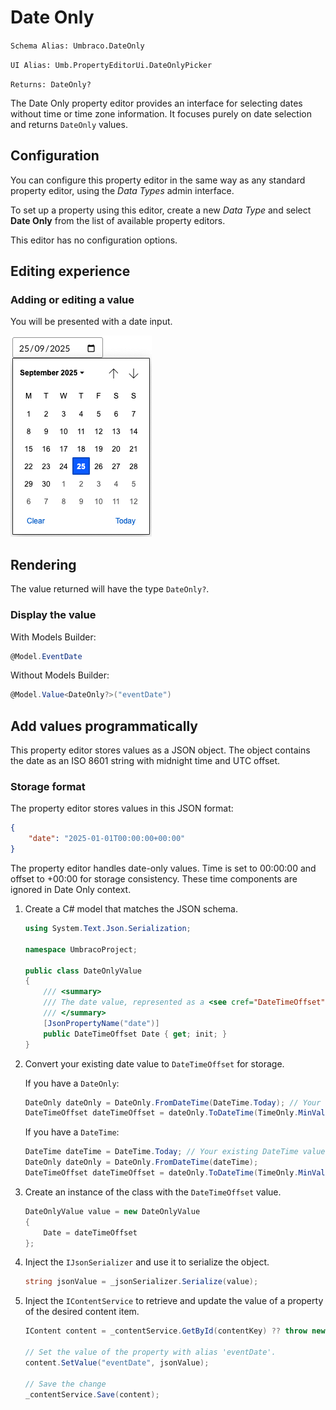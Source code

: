# Date Only

`Schema Alias: Umbraco.DateOnly`

`UI Alias: Umb.PropertyEditorUi.DateOnlyPicker`

`Returns: DateOnly?`

The Date Only property editor provides an interface for selecting dates without time or time zone information. It focuses purely on date selection and returns `DateOnly` values.

## Configuration
You can configure this property editor in the same way as any standard property editor, using the *Data Types* admin interface.

To set up a property using this editor, create a new *Data Type* and select **Date Only** from the list of available property editors.

This editor has no configuration options.

## Editing experience

### Adding or editing a value

You will be presented with a date input.

![Date Only property editor interface](./images/date-only-editor-open.png)

## Rendering

The value returned will have the type `DateOnly?`.

### Display the value

With Models Builder:
```csharp
@Model.EventDate
```

Without Models Builder:
```csharp
@Model.Value<DateOnly?>("eventDate")
```

## Add values programmatically

This property editor stores values as a JSON object. The object contains the date as an ISO 8601 string with midnight time and UTC offset.

### Storage format

The property editor stores values in this JSON format:
```json
{
    "date": "2025-01-01T00:00:00+00:00"
}
```

The property editor handles date-only values. Time is set to 00:00:00 and offset to +00:00 for storage consistency. These time components are ignored in Date Only context.

1. Create a C# model that matches the JSON schema.

    ```csharp
    using System.Text.Json.Serialization;

    namespace UmbracoProject;

    public class DateOnlyValue
    {
        /// <summary>
        /// The date value, represented as a <see cref="DateTimeOffset"/> for storage compatibility.
        /// </summary>
        [JsonPropertyName("date")]
        public DateTimeOffset Date { get; init; }
    }
    ```
2. Convert your existing date value to `DateTimeOffset` for storage.

   If you have a `DateOnly`:
   ```csharp
   DateOnly dateOnly = DateOnly.FromDateTime(DateTime.Today); // Your existing DateOnly value
   DateTimeOffset dateTimeOffset = dateOnly.ToDateTime(TimeOnly.MinValue);
   ```

   If you have a `DateTime`:
   ```csharp
   DateTime dateTime = DateTime.Today; // Your existing DateTime value
   DateOnly dateOnly = DateOnly.FromDateTime(dateTime);
   DateTimeOffset dateTimeOffset = dateOnly.ToDateTime(TimeOnly.MinValue);
   ```

3. Create an instance of the class with the `DateTimeOffset` value.
    ```csharp
    DateOnlyValue value = new DateOnlyValue
    {
        Date = dateTimeOffset
    };
    ```

4. Inject the `IJsonSerializer` and use it to serialize the object.
   ```csharp
   string jsonValue = _jsonSerializer.Serialize(value);
   ```

5. Inject the `IContentService` to retrieve and update the value of a property of the desired content item.
   ```csharp
   IContent content = _contentService.GetById(contentKey) ?? throw new Exception("Content not found");

   // Set the value of the property with alias 'eventDate'. 
   content.SetValue("eventDate", jsonValue);

   // Save the change
   _contentService.Save(content);
   ```
